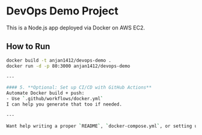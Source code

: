 # DevOps Demo Project

This is a Node.js app deployed via Docker on AWS EC2.

## How to Run

```bash
docker build -t anjan1412/devops-demo .
docker run -d -p 80:3000 anjan1412/devops-demo

---

#### 5. **Optional: Set up CI/CD with GitHub Actions**
Automate Docker build + push:
- Use `.github/workflows/docker.yml`
I can help you generate that too if needed.

---

Want help writing a proper `README`, `docker-compose.yml`, or setting up GitHub Actions? Just say the word.
 
